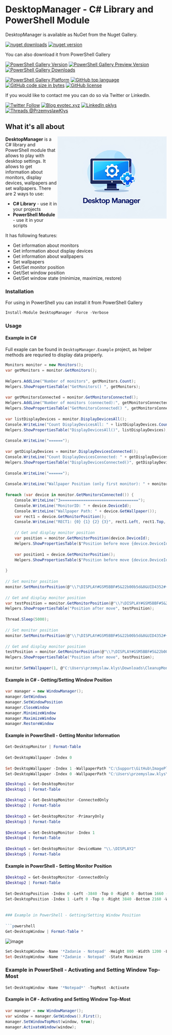 ﻿# DesktopManager - C# Library and PowerShell Module

DesktopManager is available as NuGet from the Nuget Gallery.

[![nuget downloads](https://img.shields.io/nuget/dt/DesktopManager?label=nuget%20downloads)](https://www.nuget.org/packages/DesktopManager)
[![nuget version](https://img.shields.io/nuget/v/DesktopManager)](https://www.nuget.org/packages/DesktopManager)

You can also download it from PowerShell Gallery

[![PowerShell Gallery Version](https://img.shields.io/powershellgallery/v/DesktopManager.svg?style=flat-square)](https://www.powershellgallery.com/packages/DesktopManager)
[![PowerShell Gallery Preview Version](https://img.shields.io/powershellgallery/vpre/DesktopManager.svg?label=powershell%20gallery%20preview&colorB=yellow&style=flat-square)](https://www.powershellgallery.com/packages/DesktopManager)
[![PowerShell Gallery Downloads](https://img.shields.io/powershellgallery/dt/DesktopManager.svg?style=flat-square)](https://www.powershellgallery.com/packages/DesktopManager)

[![PowerShell Gallery Platform](https://img.shields.io/powershellgallery/p/DesktopManager.svg?style=flat-square)](https://www.powershellgallery.com/packages/DesktopManager)
[![GitHub top language](https://img.shields.io/github/languages/top/evotecit/DesktopManager.svg?style=flat-square)](https://github.com/EvotecIT/DesktopManager)
[![GitHub code size in bytes](https://img.shields.io/github/languages/code-size/evotecit/DesktopManager.svg?style=flat-square)](https://github.com/EvotecIT/DesktopManager)
[![GitHub license](https://img.shields.io/github/license/EvotecIT/DesktopManager.svg?style=flat-square)](https://github.com/EvotecIT/DesktopManager)

If you would like to contact me you can do so via Twitter or LinkedIn.

[![Twitter Follow](https://img.shields.io/twitter/follow/PrzemyslawKlys.svg?label=Twitter%20%40PrzemyslawKlys&style=social)](https://twitter.com/PrzemyslawKlys)
[![Blog evotec.xyz](https://img.shields.io/badge/Blog-evotec.xyz-2A6496.svg)](https://evotec.xyz/hub)
[![LinkedIn pklys](https://img.shields.io/badge/LinkedIn-pklys-0077B5.svg?logo=LinkedIn)](https://www.linkedin.com/in/pklys)
[![Threads @PrzemyslawKlys](https://img.shields.io/badge/Threads-@PrzemyslawKlys-000000.svg?logo=Threads&logoColor=White)](https://www.threads.net/@przemyslaw.klys)


## What it's all about

<img height="256" align=right src="https://raw.githubusercontent.com/EvotecIT/DesktopManager/refs/heads/master/Assets/Images/DesktopManager.jpg">

**DesktopManager** is a C# library and PowerShell module that allows to play with desktop settings. It allows to get information about monitors, display devices, wallpapers and set wallpapers. There are 2 ways to use:
- **C# Library** - use it in your projects
- **PowerShell Module** - use it in your scripts

It has following features:
- Get information about monitors
- Get information about display devices
- Get information about wallpapers
- Set wallpapers
- Get/Set monitor position
- Get/Set window position
- Get/Set window state (minimize, maximize, restore)

### Installation

For using in PowerShell you can install it from PowerShell Gallery

```powershell
Install-Module DesktopManager -Force -Verbose
```

### Usage

#### Example in C#

Full exaple can be found in `DesktopManager.Example` project, as helper methods are requried to display data properly.

```csharp
Monitors monitor = new Monitors();
var getMonitors = monitor.GetMonitors();

Helpers.AddLine("Number of monitors", getMonitors.Count);
Helpers.ShowPropertiesTable("GetMonitors() ", getMonitors);

var getMonitorsConnected = monitor.GetMonitorsConnected();
Helpers.AddLine("Number of monitors (connected):", getMonitorsConnected.Count);
Helpers.ShowPropertiesTable("GetMonitorsConnected() ", getMonitorsConnected);

var listDisplayDevices = monitor.DisplayDevicesAll();
Console.WriteLine("Count DisplayDevicesAll: " + listDisplayDevices.Count);
Helpers.ShowPropertiesTable("DisplayDevicesAll()", listDisplayDevices);

Console.WriteLine("======");

var getDisplayDevices = monitor.DisplayDevicesConnected();
Console.WriteLine("Count DisplayDevicesConnected: " + getDisplayDevices.Count);
Helpers.ShowPropertiesTable("DisplayDevicesConnected()", getDisplayDevices);

Console.WriteLine("======");

Console.WriteLine("Wallpaper Position (only first monitor): " + monitor.GetWallpaperPosition());

foreach (var device in monitor.GetMonitorsConnected()) {
    Console.WriteLine("3==================================");
    Console.WriteLine("MonitorID: " + device.DeviceId);
    Console.WriteLine("Wallpaper Path: " + device.GetWallpaper());
    var rect1 = device.GetMonitorPosition();
    Console.WriteLine("RECT1: {0} {1} {2} {3}", rect1.Left, rect1.Top, rect1.Right, rect1.Bottom);

    // Get and display monitor position
    var position = monitor.GetMonitorPosition(device.DeviceId);
    Helpers.ShowPropertiesTable($"Position before move {device.DeviceId}", position);

    var position1 = device.GetMonitorPosition();
    Helpers.ShowPropertiesTable($"Position before move {device.DeviceId}", position1);

}

// Set monitor position
monitor.SetMonitorPosition(@"\\?\DISPLAY#GSM5BBF#5&22b00b5d&0&UID4352#{e6f07b5f-ee97-4a90-b076-33f57bf4eaa7}", -3840, 500, 0, 2160);

// Get and display monitor position
var testPosition = monitor.GetMonitorPosition(@"\\?\DISPLAY#GSM5BBF#5&22b00b5d&0&UID4352#{e6f07b5f-ee97-4a90-b076-33f57bf4eaa7}");
Helpers.ShowPropertiesTable("Position after move", testPosition);

Thread.Sleep(5000);

// Set monitor position
monitor.SetMonitorPosition(@"\\?\DISPLAY#GSM5BBF#5&22b00b5d&0&UID4352#{e6f07b5f-ee97-4a90-b076-33f57bf4eaa7}", -3840, 0, 0, 2160);

// Get and display monitor position
testPosition = monitor.GetMonitorPosition(@"\\?\DISPLAY#GSM5BBF#5&22b00b5d&0&UID4352#{e6f07b5f-ee97-4a90-b076-33f57bf4eaa7}");
Helpers.ShowPropertiesTable("Position after move", testPosition);

monitor.SetWallpaper(1, @"C:\Users\przemyslaw.klys\Downloads\CleanupMonster2.jpg");
```

#### Example in C# - Getting/Setting Window Position

```csharp
var manager = new WindowManager();
manager.GetWindows
manager.SetWindowPosition
manager.CloseWindow
manager.MinimizeWindow
manager.MaximizeWindow
manager.RestoreWindow
```

#### Example in PowerShell - Getting Monitor Information

```powershell
Get-DesktopMonitor | Format-Table

Get-DesktopWallpaper -Index 0

Set-DesktopWallpaper -Index 1 -WallpaperPath "C:\Support\GitHub\ImagePlayground\Sources\ImagePlayground.Examples\bin\Debug\net7.0\Images\KulekWSluchawkach.jpg" -Position Fit
Set-DesktopWallpaper -Index 0 -WallpaperPath "C:\Users\przemyslaw.klys\Downloads\IMG_4820.jpg"
```

```powershell
$Desktop1 = Get-DesktopMonitor
$Desktop1 | Format-Table

$Desktop2 = Get-DesktopMonitor -ConnectedOnly
$Desktop2 | Format-Table

$Desktop3 = Get-DesktopMonitor -PrimaryOnly
$Desktop3 | Format-Table

$Desktop4 = Get-DesktopMonitor -Index 1
$Desktop4 | Format-Table

$Desktop5 = Get-DesktopMonitor -DeviceName "\\.\DISPLAY2"
$Desktop5 | Format-Table
```

#### Example in PowerShell - Setting Monitor Position

```powershell
$Desktop2 = Get-DesktopMonitor -ConnectedOnly
$Desktop2 | Format-Table

Set-DesktopPosition -Index 0 -Left -3840 -Top 0 -Right 0 -Bottom 1660 -WhatIf
Set-DesktopPosition -Index 1 -Left 0 -Top 0 -Right 3840 -Bottom 2160 -WhatIf


### Example in PowerShell - Getting/Setting Window Position

```powershell
Get-DesktopWindow | Format-Table *
```

![image](https://github.com/user-attachments/assets/e4d026f7-2035-4a45-9779-a85423acdb21)


```powershell
Set-DesktopWindow -Name '*Zadanie - Notepad' -Height 800 -Width 1200 -Left 100
Set-DesktopWindow -Name '*Zadanie - Notepad' -State Maximize
```

### Example in PowerShell - Activating and Setting Window Top-Most

```powershell
Set-DesktopWindow -Name '*Notepad*' -TopMost -Activate
```

#### Example in C# - Activating and Setting Window Top-Most

```csharp
var manager = new WindowManager();
var window = manager.GetWindows().First();
manager.SetWindowTopMost(window, true);
manager.ActivateWindow(window);
```
